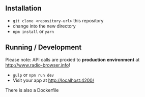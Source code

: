 ## Installation

- `git clone <repository-url>` this repository
- change into the new directory
- `npm install` or `yarn`

## Running / Development

Please note: API calls are proxied to **production environment** at <http://www.radio-browser.info>!

- `gulp` or `npm run dev`
- Visit your app at <http://localhost:4200/>

There is also a Dockerfile
